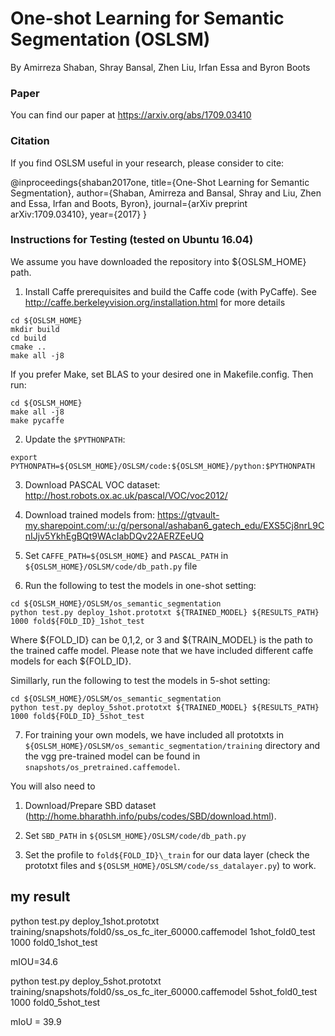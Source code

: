 
# One-shot Learning for Semantic Segmentation (OSLSM)

By Amirreza Shaban, Shray Bansal, Zhen Liu, Irfan Essa and Byron Boots

### Paper

You can find our paper at https://arxiv.org/abs/1709.03410


### Citation

If you find OSLSM useful in your research, please consider to cite:

 @inproceedings{shaban2017one,
	  title={One-Shot Learning for Semantic Segmentation},
	  author={Shaban, Amirreza and Bansal, Shray and Liu, Zhen and Essa, Irfan and Boots, Byron},
	  journal={arXiv preprint arXiv:1709.03410},
	  year={2017}
 }


### Instructions for Testing (tested on Ubuntu 16.04)
We assume you have downloaded the repository into ${OSLSM_HOME} path.

1. Install Caffe prerequisites and build the Caffe code (with PyCaffe). See http://caffe.berkeleyvision.org/installation.html for more details

```shell 
cd ${OSLSM_HOME}
mkdir build
cd build
cmake ..
make all -j8
```

If you prefer Make, set BLAS to your desired one in Makefile.config. Then run:

```shell
cd ${OSLSM_HOME}
make all -j8
make pycaffe
```

2. Update the `$PYTHONPATH`: 

```shell
export PYTHONPATH=${OSLSM_HOME}/OSLSM/code:${OSLSM_HOME}/python:$PYTHONPATH
```

3. Download PASCAL VOC dataset: http://host.robots.ox.ac.uk/pascal/VOC/voc2012/

4. Download trained models from: https://gtvault-my.sharepoint.com/:u:/g/personal/ashaban6_gatech_edu/EXS5Cj8nrL9CnIJjv5YkhEgBQt9WAcIabDQv22AERZEeUQ

5. Set `CAFFE_PATH=${OSLSM_HOME}` and `PASCAL_PATH` in `${OSLSM_HOME}/OSLSM/code/db_path.py` file

6. Run the following to test the models in one-shot setting:

```shell
cd ${OSLSM_HOME}/OSLSM/os_semantic_segmentation
python test.py deploy_1shot.prototxt ${TRAINED_MODEL} ${RESULTS_PATH} 1000 fold${FOLD_ID}_1shot_test
```

Where ${FOLD_ID} can be 0,1,2, or 3 and ${TRAIN_MODEL} is the path to the trained caffe model. Please note that we have included different caffe models for each ${FOLD_ID}.

Simillarly, run the following to test the models in 5-shot setting:

```shell
cd ${OSLSM_HOME}/OSLSM/os_semantic_segmentation
python test.py deploy_5shot.prototxt ${TRAINED_MODEL} ${RESULTS_PATH} 1000 fold${FOLD_ID}_5shot_test
```

7. For training your own models, we have included all prototxts in `${OSLSM_HOME}/OSLSM/os_semantic_segmentation/training` directory and the vgg pre-trained model can be found in `snapshots/os_pretrained.caffemodel`.

You will also need to

1) Download/Prepare SBD dataset (http://home.bharathh.info/pubs/codes/SBD/download.html).

2) Set `SBD_PATH` in `${OSLSM_HOME}/OSLSM/code/db_path.py`

3) Set the profile to `fold${FOLD_ID}\_train` for our data layer (check the prototxt files and `${OSLSM_HOME}/OSLSM/code/ss_datalayer.py`) to work.



## my result

python test.py deploy_1shot.prototxt training/snapshots/fold0/ss_os_fc_iter_60000.caffemodel 1shot_fold0_test 1000 fold0_1shot_test

mIOU=34.6

python test.py deploy_5shot.prototxt training/snapshots/fold0/ss_os_fc_iter_60000.caffemodel 5shot_fold0_test 1000 fold0_5shot_test

mIoU = 39.9





